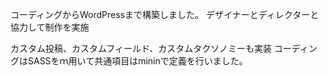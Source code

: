 コーディングからWordPressまで構築しました。
デザイナーとディレクターと協力して制作を実施

カスタム投稿、カスタムフィールド、カスタムタクソノミーも実装
コーディングはSASSをｍ用いて共通項目はmininで定義を行いました。
